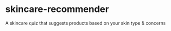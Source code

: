 # skincare-recommender
A skincare quiz that suggests products based on your skin type &amp; concerns
